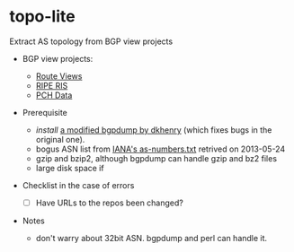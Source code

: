 topo-lite
=========

Extract AS topology from BGP view projects

- BGP view projects:
    - [Route Views](http://archive.routeviews.org)
    - [RIPE RIS](http://data.ris.ripe.net)
    - [PCH Data](https://www.pch.net/resources/data.php)

- Prerequisite
    - *install* [a modified bgpdump by dkhenry](https://bitbucket.org/dkhenry/bgpdump) (which fixes bugs in the original one).
    - bogus ASN list from [IANA's as-numbers.txt](http://www.iana.org/assignments/as-numbers/as-numbers.txt) retrived on 2013-05-24
    - gzip and bzip2, although bgpdump can handle gzip and bz2 files
    - large disk space if 


- Checklist in the case of errors
    - [ ] Have URLs to the repos been changed?  

- Notes
    - don't warry about 32bit ASN. bgpdump and perl can handle it.
